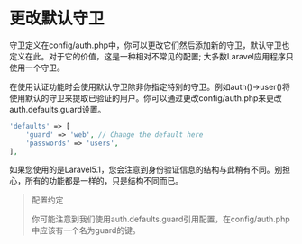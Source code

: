 # 更改默认守卫

守卫定义在config/auth.php中，你可以更改它们然后添加新的守卫，默认守卫也定义在此。对于它的价值，这是一种相对不常见的配置; 大多数Laravel应用程序只使用一个守卫。

在使用认证功能时会使用默认守卫除非你指定特别的守卫。例如auth\(\)-&gt;user\(\)将使用默认的守卫来提取已验证的用户。你可以通过更改config/auth.php来更改auth.defaults.guard设置。

```php
'defaults' => [
    'guard' => 'web', // Change the default here 
    'passwords' => 'users',
],
```

如果您使用的是Laravel5.1，您会注意到身份验证信息的结构与此稍有不同。别担心，所有的功能都是一样的，只是结构不同而已。

> 配置约定
>
> 你可能注意到我们使用auth.defaults.guard引用配置，在config/auth.php中应该有一个名为guard的键。

